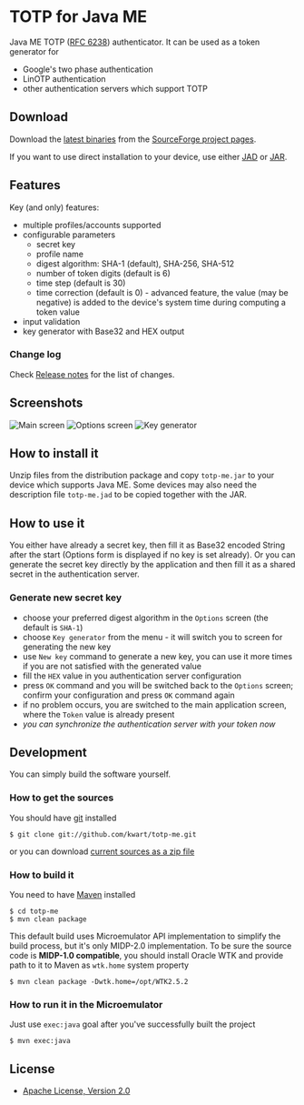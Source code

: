 # TOTP for Java ME

Java ME TOTP ([RFC 6238](http://tools.ietf.org/html/rfc6238)) authenticator. It can be used as a token generator for
 * Google's two phase authentication
 * LinOTP authentication
 * other authentication servers which support TOTP

## Download

Download the [latest binaries](https://sourceforge.net/projects/totpme/files/latest/download)
from the [SourceForge project pages](https://sourceforge.net/projects/totpme/).

If you want to use direct installation to your device, use either [JAD](http://totpme.sourceforge.net/totp-me.jad)
or [JAR](http://totpme.sourceforge.net/totp-me.jar).

## Features

Key (and only) features:

 * multiple profiles/accounts supported
 * configurable parameters
   - secret key
   - profile name
   - digest algorithm: SHA-1 (default), SHA-256, SHA-512
   - number of token digits (default is 6)
   - time step (default is 30)
   - time correction (default is 0) - advanced feature, the value (may be negative) is added to the device's system time
     during computing a token value
 * input validation
 * key generator with Base32 and HEX output

### Change log

Check [Release notes](https://github.com/kwart/totp-me/blob/master/ReleaseNotes-README.md) for the list of changes.

## Screenshots

![Main screen](http://sourceforge.net/p/totpme/screenshot/totp-me-main.png)
![Options screen](http://sourceforge.net/p/totpme/screenshot/totp-me-options.png)
![Key generator](http://sourceforge.net/p/totpme/screenshot/totp-me-key-generator.png)

## How to install it

Unzip files from the distribution package and copy `totp-me.jar` to your device which supports Java ME.
Some devices may also need the description file `totp-me.jad` to be copied together with the JAR.

## How to use it

You either have already a secret key, then fill it as Base32 encoded String after the start (Options
form is displayed if no key is set already). Or you can generate the secret key directly by the application and then
fill it as a shared secret in the authentication server.

### Generate new secret key

 * choose your preferred digest algorithm in the `Options` screen (the default is `SHA-1`)
 * choose `Key generator` from the menu - it will switch you to screen for generating the new key
 * use `New key` command to generate a new key, you can use it more times if you are not satisfied with the generated value
 * fill the `HEX` value in you authentication server configuration
 * press `OK` command and you will be switched back to the `Options` screen; confirm your configuration and press `OK` command again
 * if no problem occurs, you are switched to the main application screen, where the `Token` value is already present
 * _you can synchronize the authentication server with your token now_

## Development

You can simply build the software yourself.

### How to get the sources

You should have [git](http://git-scm.com/) installed

	$ git clone git://github.com/kwart/totp-me.git

or you can download [current sources as a zip file](https://github.com/kwart/totp-me/archive/master.zip)

### How to build it

You need to have [Maven](http://maven.apache.org/) installed

	$ cd totp-me
	$ mvn clean package

This default build uses Microemulator API implementation to simplify the build process, but it's only MIDP-2.0
implementation. To be sure the source code is __MIDP-1.0 compatible__, you should install Oracle WTK and provide
path to it to Maven as `wtk.home` system property

	$ mvn clean package -Dwtk.home=/opt/WTK2.5.2

### How to run it in the Microemulator

Just use `exec:java` goal after you've successfully built the project

	$ mvn exec:java

## License

* [Apache License, Version 2.0](http://www.apache.org/licenses/LICENSE-2.0)
